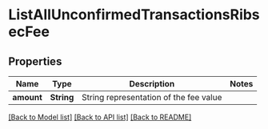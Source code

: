 # ListAllUnconfirmedTransactionsRibsecFee

## Properties

Name | Type | Description | Notes
------------ | ------------- | ------------- | -------------
**amount** | **String** | String representation of the fee value | 

[[Back to Model list]](../README.md#documentation-for-models) [[Back to API list]](../README.md#documentation-for-api-endpoints) [[Back to README]](../README.md)


